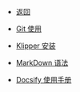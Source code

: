 <!-- _sidebar.md -->

* [返回](../)   <!-- {docsify-ignore-all} -->

* [Git 使用](./blog/Git使用.md "The greatest guide in the world")
* [Klipper 安装](./blog/Klipper安装.md)
* [MarkDown 语法](./blog/Markdown语法.md)

* [Docsify 使用手册](./blog/web/Docsify使用手册.md)